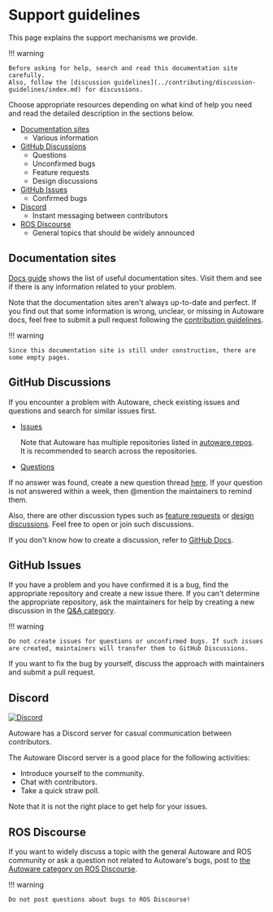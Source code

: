 # Support guidelines

This page explains the support mechanisms we provide.

!!! warning

    Before asking for help, search and read this documentation site carefully.
    Also, follow the [discussion guidelines](../contributing/discussion-guidelines/index.md) for discussions.

Choose appropriate resources depending on what kind of help you need and read the detailed description in the sections below.

- [Documentation sites](#documentation-sites)
  - Various information
- [GitHub Discussions](#github-discussions)
  - Questions
  - Unconfirmed bugs
  - Feature requests
  - Design discussions
- [GitHub Issues](#github-issues)
  - Confirmed bugs
- [Discord](#discord)
  - Instant messaging between contributors
- [ROS Discourse](#ros-discourse)
  - General topics that should be widely announced

## Documentation sites

[Docs guide](docs-guide.md) shows the list of useful documentation sites.
Visit them and see if there is any information related to your problem.

Note that the documentation sites aren't always up-to-date and perfect.
If you find out that some information is wrong, unclear, or missing in Autoware docs, feel free to submit a pull request following the [contribution guidelines](../contributing/index.md).

!!! warning

    Since this documentation site is still under construction, there are some empty pages.

## GitHub Discussions

If you encounter a problem with Autoware, check existing issues and questions and search for similar issues first.

- [Issues](https://github.com/autowarefoundation/autoware/issues)

  Note that Autoware has multiple repositories listed in [autoware.repos](https://github.com/autowarefoundation/autoware/blob/main/autoware.repos).  
  It is recommended to search across the repositories.

- [Questions](https://github.com/autowarefoundation/autoware/discussions/categories/q-a)

If no answer was found, create a new question thread [here](https://github.com/autowarefoundation/autoware/discussions/categories/q-a).
If your question is not answered within a week, then @mention the maintainers to remind them.

Also, there are other discussion types such as [feature requests](https://github.com/autowarefoundation/autoware/discussions/categories/feature-requests) or [design discussions](https://github.com/autowarefoundation/autoware/discussions/categories/design).
Feel free to open or join such discussions.

If you don't know how to create a discussion, refer to [GitHub Docs](https://docs.github.com/en/discussions/quickstart#creating-a-new-discussion).

## GitHub Issues

If you have a problem and you have confirmed it is a bug, find the appropriate repository and create a new issue there.
If you can't determine the appropriate repository, ask the maintainers for help by creating a new discussion in the [Q&A category](https://github.com/autowarefoundation/autoware/discussions/categories/q-a).

!!! warning

    Do not create issues for questions or unconfirmed bugs. If such issues are created, maintainers will transfer them to GitHub Discussions.

If you want to fix the bug by yourself, discuss the approach with maintainers and submit a pull request.

## Discord

[![Discord](https://img.shields.io/discord/953808765935816715?label=Join%20Autoware%20Discord&style=for-the-badge)](https://discord.gg/Q94UsPvReQ)

Autoware has a Discord server for casual communication between contributors.

The Autoware Discord server is a good place for the following activities:

- Introduce yourself to the community.
- Chat with contributors.
- Take a quick straw poll.

Note that it is not the right place to get help for your issues.

## ROS Discourse

If you want to widely discuss a topic with the general Autoware and ROS community or ask a question not related to Autoware's bugs, post to [the Autoware category on ROS Discourse](https://discourse.ros.org/c/autoware).

!!! warning

    Do not post questions about bugs to ROS Discourse!
